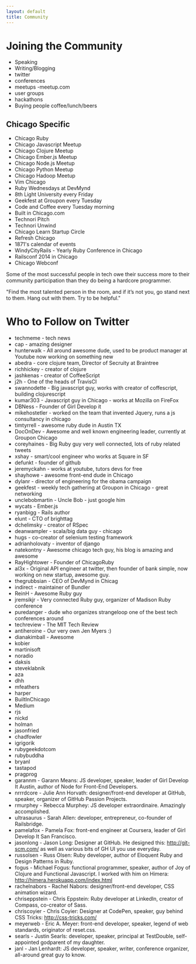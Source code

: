 ```yaml
---
layout: default
title: Community
---
```


# Joining the Community

* Speaking
* Writing/Blogging
* twitter
* conferences
* meetups -meetup.com
* user groups
* hackathons
* Buying people coffee/lunch/beers

## Chicago Specific

* Chicago Ruby
* Chicago Javascript Meetup
* Chicago Clojure Meetup
* Chicago Ember.js Meetup
* Chicago Node.js Meetup
* Chicago Python Meetup
* Chicago Hadoop Meetup
* Vim Chicago
* Ruby Wednesdays at DevMynd
* 8th Light University every Friday
* Geekfest at Groupon every Tuesday
* Code and Coffee every Tuesday morning
* Built in Chicago.com
* Technori Pitch
* Technori Unwind
* Chicago Learn Startup Circle
* Refresh Chicago
* 1871's calendar of events
* WindyCityRails - Yearly Ruby Conference in Chicago
* Railsconf 2014 in Chicago
* Chicago Webconf

Some of the most successful people in tech owe their success more to their community participation than they do being a hardcore programmer.

"Find the most talented person in the room, and if it’s not you, go stand next to them. Hang out with them. Try to be helpful."


# Who to Follow on Twitter
* techmeme - tech news
* cap - amazing designer
* hunterwalk - All around awesome dude, used to be product manager at Youtube now working on something new
* abedra - core clojure team, Director of Secruity at Braintree
* richhickey - creator of clojure
* jashkenas - creator of CoffeeScript
* j2h - One of the heads of TravisCI
* swannodette - Big javascript guy, works with creator of coffescript, building clojurescript
* kumar303 - Javascript guy in Chicago - works at Mozilla on FireFox
* DBNess - Founder of Girl Develop it
* mikehostetler - worked on the team that invented Jquery, runs a js consultancy in chicago
* timtyrrell - awesome ruby dude in Austin TX
* DocOnDev  - Awesome and well known engineering leader, currently at Groupon Chicago
* coreyhaines - Big Ruby guy very well connected, lots of ruby related tweets
* xshay - smart/cool engineer who works at Square in SF
* defunkt - founder of github
* jeremyckahn - works at youtube, tutors devs for free
* shayhowe - awesome front-end dude in Chicago
* dylanr - director of engineering for the obama campaign
* geekfest - weekly tech gathering at Groupon in Chicago - great networking
* unclebobmartin - Uncle Bob - just google him
* wycats - Ember.js
* ryanbigg - Rails author
* elunt - CTO of brighttag
* dchelimsky - creator of RSpec
* deanwampler - scala/big data guy - chicago 
* hugs - co-creator of selenium testing framework
* adrianholovaty - inventor of django
* natekontny - Awesome chicago tech guy, his blog is amazing and awesome
* RayHightower - Founder of ChicagoRuby
* al3x - Original API engineer at twitter, then founder of bank simple, now working on new startup, awesome guy.
* thegrubbsian - CEO of DevMynd in Chicag
* indirect - maintainer of Bundler
* ReinH - Awesome Ruby guy
* jremsikjr - Very connected Ruby guy, organizer of Madison Ruby conference
* puredanger - dude who organizes strangeloop one of the best tech conferences around
* techreview - The MIT Tech Review
* antiheroine - Our very own Jen Myers :)
* dianakimball - Awesome
* kobier
* martinisoft
* noradio
* daksis
* steveklabnik
* aza
* dhh
* mfeathers
* harper
* BuiltInChicago
* Medium
* rjs
* nickd
* holman
* jasonfried
* chadfowler
* igrigorik
* rubygeekdotcom
* rubybuddha
* bryanl
* tastapod
* pragprog
* garannm - Garann Means: JS developer, speaker, leader of Girl Develop It Austin, author of Node for Front-End Developers.
* nrrrdcore - Julie Ann Horvath: designer/front-end developer at GitHub, speaker, organizer of GitHub Passion Projects.
* rmurphey - Rebecca Murphey: JS developer extraordinaire. Amazingly accomplished.
* ultrasaurus - Sarah Allen: developer, entrepreneur, co-founder of Railsbridge.
* pamelafox - Pamela Fox: front-end engineer at Coursera, leader of Girl Develop It San Francisco.
* jasonlong - Jason Long: Designer at GitHub. He designed this: http://git-scm.com/ as well as various bits of GH UI you use everyday.
* russolsen - Russ Olsen: Ruby developer, author of Eloquent Ruby and Design Patterns in Ruby.
* fogus - Michael Fogus: functional programmer, speaker, author of Joy of Clojure and Functional Javascript. I worked with him on Himera: http://himera.herokuapp.com/index.html
* rachelnabors - Rachel Nabors: designer/front-end developer, CSS animation wizard.
* chriseppstein - Chris Eppstein: Ruby developer at LinkedIn, creator of Compass, co-creator of Sass.
* chriscoyier - Chris Coyier: Designer at CodePen, speaker, guy behind CSS Tricks: http://css-tricks.com/
* meyerweb - Eric A. Meyer: front-end developer, speaker, legend of web standards, originator of reset.css.
* searls - Justin Searls: developer, speaker, principal at TestDouble, self-appointed godparent of my daughter.
* janl - Jan Lenhardt: JS developer, speaker, writer, conference organizer, all-around great guy to know.
